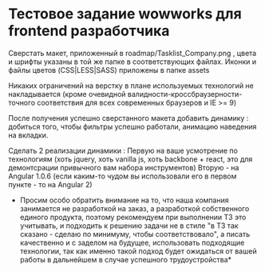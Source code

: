 # Тестовое задание wowworks для frontend разработчика

Сверстать макет, приложенный в roadmap/Tasklist_Company.png , цвета и шрифты указаны в той же папке в соответствующих файлах.
Иконки и файлы цветов (CSS|LESS|SASS) приложены в папке assets

Никаких ограничений на верстку в плане используемых технологий не накладывается (кроме очевидной валидности-кроссбраузерности-точного соответствия для всех современных браузеров и IE >= 9)

После получения успешно сверстанного макета добавить динамику : добиться того, чтобы фильтры успешно работали, анимацию наведения на вкладки.

Сделать 2 реализации динамики : 
Первую на ваше усмотрение по технологиям (хоть jquery, хоть vanilla js, хоть backbone + react, это для демонтсрации привычного вам набора инструментов)
Вторую - на Angular 1.0.6 (если каким-то чудом вы использовали его в первом пункте - то на Angular 2)

* Просим особо обратить внимание на то, что наша компания занимается не разработкой на заказ, а разработкой собственного единого продукта, поэтому рекомендуем при выполнении ТЗ это учитывать, и подходить к решению задачи не в стиле "в ТЗ так сказано - сделаю по минимуму, чтобы соответствовало", а писать качественно и с заделом на будущее, использовать подходящие технологии, так как именно такой подход будет ожидаться от вашей работы в дальнейшем в случае успешного трудоустройства*